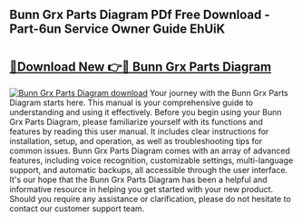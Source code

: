 ## Bunn Grx Parts Diagram PDf Free Download - Part-6un Service Owner Guide EhUiK

# <h2><a href="http://dfpah5.blite.top/?on=Bunn+Grx+Parts+Diagram">🔗Download New 👉🔴 Bunn Grx Parts Diagram</a></h2>

[![Bunn Grx Parts Diagram download](https://i.imgur.com/lujVjoI.png)](http://dfpah5.blite.top/?on=Bunn+Grx+Parts+Diagram)
Your journey with the Bunn Grx Parts Diagram starts here. This manual is your comprehensive guide to understanding and using it effectively. Before you begin using your Bunn Grx Parts Diagram, please familiarize yourself with its functions and features by reading this user manual. It includes clear instructions for installation, setup, and operation, as well as troubleshooting tips for common issues. Bunn Grx Parts Diagram comes with an array of advanced features, including voice recognition, customizable settings, multi-language support, and automatic backups, all accessible through the user interface. It's our hope that the Bunn Grx Parts Diagram has been a helpful and informative resource in helping you get started with your new product. Should you require any assistance or clarification, please do not hesitate to contact our customer support team.
